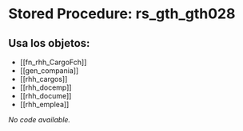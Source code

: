# Stored Procedure: rs_gth_gth028

## Usa los objetos:
- [[fn_rhh_CargoFch]]
- [[gen_compania]]
- [[rhh_cargos]]
- [[rhh_docemp]]
- [[rhh_docume]]
- [[rhh_emplea]]

*No code available.*
